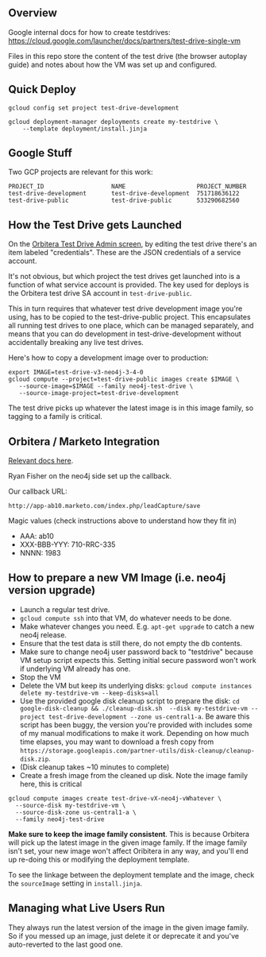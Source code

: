 ## Overview

Google internal docs for how to create testdrives:
https://cloud.google.com/launcher/docs/partners/test-drive-single-vm

Files in this repo store the content of the test drive (the browser autoplay
guide) and notes about how the VM was set up and configured.

## Quick Deploy

```
gcloud config set project test-drive-development

gcloud deployment-manager deployments create my-testdrive \
    --template deployment/install.jinja
```

## Google Stuff

Two GCP projects are relevant for this work:

```
PROJECT_ID                   NAME                    PROJECT_NUMBER
test-drive-development       test-drive-development  751718636122
test-drive-public            test-drive-public       533290682560
```

## How the Test Drive gets Launched

On the [Orbitera Test Drive Admin screen](https://neo4j.orbitera.com/c2m/testDrives), by editing the test
drive there's an item labeled "credentials".  These are the JSON credentials of a service account.

It's not obvious, but which project the test drives get launched into is a function of what service account
is provided.  The key used for deploys is the Orbitera test drive SA account in `test-drive-public`.

This in turn requires that whatever test drive development image you're using, has to be copied to the test-drive-public
project.  This encapsulates all running test drives to one place, which can be managed separately, and means that you
can do development in test-drive-development without accidentally breaking any live test drives.

Here's how to copy a development image over to production:

```
export IMAGE=test-drive-v3-neo4j-3-4-0
gcloud compute --project=test-drive-public images create $IMAGE \
   --source-image=$IMAGE --family neo4j-test-drive \
   --source-image-project=test-drive-development
```

The test drive picks up whatever the latest image is in this image family, so tagging to a family is critical.

## Orbitera / Marketo Integration

[Relevant docs here](https://www.orbitera.com/marketo-joins-orbitera-callback-club/).

Ryan Fisher on the neo4j side set up the callback.

Our callback URL:

```
http://app-ab10.marketo.com/index.php/leadCapture/save
```

Magic values (check instructions above to understand how they fit in)

- AAA: ab10
- XXX-BBB-YYY: 710-RRC-335
- NNNN: 1983

## How to prepare a new VM Image (i.e. neo4j version upgrade)

- Launch a regular test drive.
- `gcloud compute ssh` into that VM, do whatever needs to be done.
- Make whatever changes you need.  E.g. `apt-get upgrade` to catch a new neo4j release.
- Ensure that the test data is still there, do not empty the db contents.
- Make sure to change neo4j user password back to "testdrive" because VM setup
script expects this.  Setting initial secure password won't work if underlying VM
already has one.
- Stop the VM
- Delete the VM but keep its underlying disks: `gcloud compute instances delete my-testdrive-vm --keep-disks=all`
- Use the provided google disk cleanup script to prepare the disk: `cd  google-disk-cleanup && ./cleanup-disk.sh  --disk my-testdrive-vm --project test-drive-development --zone us-central1-a`.  Be aware this script has been buggy, the version you're provided with includes some of my manual modifications to make it work. Depending on how much time elapses, you may want to download a fresh copy from `https://storage.googleapis.com/partner-utils/disk-cleanup/cleanup-disk.zip`.
- (Disk cleanup takes ~10 minutes to complete)
- Create a fresh image from the cleaned up disk.  Note the image family here, this is critical

```
gcloud compute images create test-drive-vX-neo4j-vWhatever \
  --source-disk my-testdrive-vm \
  --source-disk-zone us-central1-a \
  --family neo4j-test-drive
```

**Make sure to keep the image family consistent**.  This is because Orbitera will pick up the latest image in the given image family. If the image family isn't set, your new image won't affect Oribitera in any way, and you'll end up re-doing this or modifying the deployment template.  

To see the linkage between the deployment template and the image, check the `sourceImage` setting in `install.jinja`.

## Managing what Live Users Run

They always run the latest version of the image in the given image family.  So if you messed up an image, just delete it or deprecate it and you've auto-reverted to the last good one.
